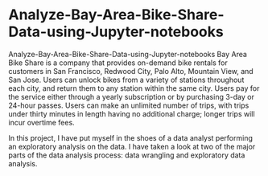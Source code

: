 # Analyze-Bay-Area-Bike-Share-Data-using-Jupyter-notebooks
Analyze-Bay-Area-Bike-Share-Data-using-Jupyter-notebooks
Bay Area Bike Share is a company that provides on-demand bike rentals for customers in San Francisco, Redwood City, Palo Alto, Mountain View, and San Jose. Users can unlock bikes from a variety of stations throughout each city, and return them to any station within the same city. Users pay for the service either through a yearly subscription or by purchasing 3-day or 24-hour passes. Users can make an unlimited number of trips, with trips under thirty minutes in length having no additional charge; longer trips will incur overtime fees.


In this project, I have  put myself in the shoes of a data analyst performing an exploratory analysis on the data. I have taken a look at two of the major parts of the data analysis process: data wrangling and exploratory data analysis. 
